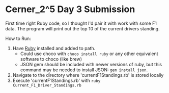 # Cerner_2^5 Day 3 Submission

First time right Ruby code, so I thought I'd pair it with work with some F1 data. The program will print out the top 10 of the current drivers standing.

How to Run:
 1. Have [Ruby](https://www.ruby-lang.org/en/downloads/) installed and added to path.
    - Could use choco with `choco install ruby` or any other equivalent software to choco (like brew)
    - JSON gem should be included with newer versions of ruby, but this command may be needed to install JSON: `gem install json`.
 2. Navigate to the directory where 'currentF1Standings.rb' is stored locally
 3. Execute 'currentF1Standings.rb' with `ruby Current_F1_Driver_Standings.rb`
   